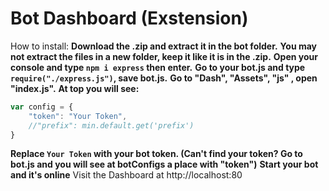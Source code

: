 # Bot Dashboard (Exstension)

How to install: 
**Download the .zip and extract it in the bot folder.**
**You may not extract the files in a new folder, keep it like it is in the .zip.**
**Open your console and type `npm i express` then enter.**
**Go to your bot.js and type `require("./express.js")`, save bot.js.**
**Go to "Dash", "Assets", "js" , open "index.js".**
**At top you will see:**
```js
var config = {
    "token": "Your Token",
    //"prefix": min.default.get('prefix')
}
``` 

**Replace `Your Token` with your bot token. (Can't find your token? Go to bot.js and you will see at botConfigs a place with "token")**
**Start your bot and it's online**
Visit the Dashboard at http://localhost:80
